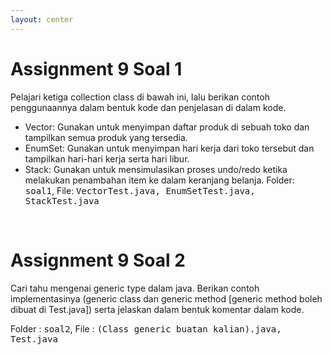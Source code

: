 ```yaml
---
layout: center
---
```


# Assignment 9 Soal 1

Pelajari ketiga collection class di bawah ini, lalu berikan contoh penggunaannya dalam bentuk kode dan penjelasan di dalam kode.

- Vector: Gunakan untuk menyimpan daftar produk di sebuah toko dan tampilkan semua produk yang tersedia.
- EnumSet: Gunakan untuk menyimpan hari kerja dari toko tersebut dan tampilkan hari-hari kerja serta hari libur.
- Stack: Gunakan untuk mensimulasikan proses undo/redo ketika melakukan penambahan item ke dalam keranjang belanja.
Folder: <kbd><span class='text-teal'>soal1</span></kbd>,
File: <kbd><span class='text-teal'>VectorTest.java, EnumSetTest.java, StackTest.java</span></kbd>

<br>

# Assignment 9 Soal 2

Cari tahu mengenai generic type dalam java. Berikan contoh implementasinya (generic class dan generic method [generic method boleh dibuat di Test.java]) serta jelaskan dalam bentuk komentar dalam kode.

Folder : <kbd><span class='text-teal'>soal2</span></kbd>, File : <kbd><span class='text-teal'>(Class generic buatan kalian).java, Test.java</span></kbd>

